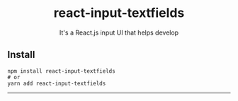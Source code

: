 # <div align="center">

<h1 align="center">react-input-textfields</h1>

<p align="center">
It's a React.js input UI that helps develop
</p>
</div>

## Install

    npm install react-input-textfields
    # or
    yarn add react-input-textfields

---
